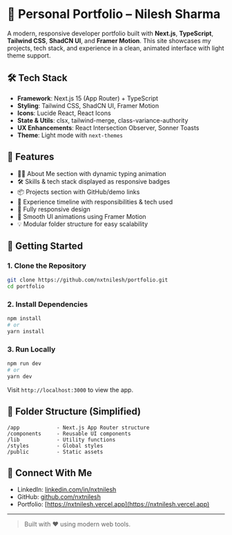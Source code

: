 # 🚀 Personal Portfolio – Nilesh Sharma

A modern, responsive developer portfolio built with **Next.js**, **TypeScript**, **Tailwind CSS**, **ShadCN UI**, and **Framer Motion**. This site showcases my projects, tech stack, and experience in a clean, animated interface with light theme support.


## 🛠️ Tech Stack

- **Framework**: Next.js 15 (App Router) + TypeScript
- **Styling**: Tailwind CSS, ShadCN UI, Framer Motion
- **Icons**: Lucide React, React Icons
- **State & Utils**: clsx, tailwind-merge, class-variance-authority
- **UX Enhancements**: React Intersection Observer, Sonner Toasts
- **Theme**: Light mode with `next-themes`

## 📁 Features

- 🧑‍💻 About Me section with dynamic typing animation  
- 🛠️ Skills & tech stack displayed as responsive badges  
- 📦 Projects section with GitHub/demo links  
- 💼 Experience timeline with responsibilities & tech used  
- 🎨 Fully responsive design  
- 🎥 Smooth UI animations using Framer Motion  
- 💡 Modular folder structure for easy scalability  

## 🔧 Getting Started

### 1. Clone the Repository

```bash
git clone https://github.com/nxtnilesh/portfolio.git
cd portfolio
```

### 2. Install Dependencies

```bash
npm install
# or
yarn install
```

### 3. Run Locally

```bash
npm run dev
# or
yarn dev
```

Visit `http://localhost:3000` to view the app.


## 🧱 Folder Structure (Simplified)

```
/app            - Next.js App Router structure
/components     - Reusable UI components
/lib            - Utility functions
/styles         - Global styles
/public         - Static assets
```




## 🙌 Connect With Me

- LinkedIn: [linkedin.com/in/nxtnilesh](https://linkedin.com/in/nxtnilesh)  
- GitHub: [github.com/nxtnilesh](https://github.com/nxtnilesh)  
- Portfolio: [https://nxtnilesh.vercel.app](https://nxtnilesh.vercel.app)

---

> Built with ❤️ using modern web tools.
